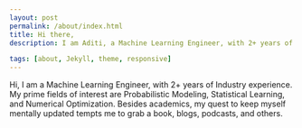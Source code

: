 ```yaml
---
layout: post
permalink: /about/index.html
title: Hi there,
description: I am Aditi, a Machine Learning Engineer, with 2+ years of Industry experience. My prime fields of interest are Probabilistic Modeling, Statistical Learning, and Numerical Optimization. Besides academics, my quest to keep myself mentally updated tempts me to grab a book, blogs, podcasts, and others. 

tags: [about, Jekyll, theme, responsive]
---
```


Hi, I am a Machine Learning Engineer, with 2+ years of Industry experience. My prime fields of interest are Probabilistic Modeling, Statistical Learning, and Numerical Optimization. Besides academics, my quest to keep myself mentally updated tempts me to grab a book, blogs, podcasts, and others. 




